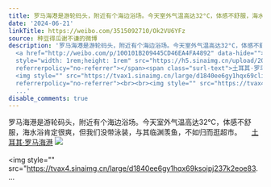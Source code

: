 ```yaml
---
title: 罗马海港是游轮码头，附近有个海边浴场。今天室外气温高达32°C，体感不舒服，海水浴肯定很爽，但我们没带泳装，与其临渊羡鱼，不如归而逛超市。 土耳其·罗马海...
date: '2024-06-21'
linkTitle: https://weibo.com/3515092710/Ok2VU6YFz
source: 种豆得瓜谢不谦的微博
description: '罗马海港是游轮码头，附近有个海边浴场。今天室外气温高达32°C，体感不舒服，海水浴肯定很爽，但我们没带泳装，与其临渊羡鱼，不如归而逛超市。
  <a href="http://weibo.com/p/100101B209445CD46EA4FA4892" data-hide=""><span class="url-icon"><img
  style="width: 1rem;height: 1rem" src="https://h5.sinaimg.cn/upload/2015/09/25/3/timeline_card_small_location_default.png"
  referrerpolicy="no-referrer"></span><span class="surl-text">土耳其·罗马海港</span></a>
  <img style="" src="https://tvax1.sinaimg.cn/large/d1840ee6gy1hqx69cli4dj237k2eou0z.jpg"
  referrerpolicy="no-referrer"><br><br><img style="" src="https://tvax4.sinaimg.cn/large/d1840ee6gy1hqx69ksoipj237k2eoe83.
  ...'
disable_comments: true
---
```

罗马海港是游轮码头，附近有个海边浴场。今天室外气温高达32°C，体感不舒服，海水浴肯定很爽，但我们没带泳装，与其临渊羡鱼，不如归而逛超市。 <a href="http://weibo.com/p/100101B209445CD46EA4FA4892" data-hide=""><span class="url-icon"><img style="width: 1rem;height: 1rem" src="https://h5.sinaimg.cn/upload/2015/09/25/3/timeline_card_small_location_default.png" referrerpolicy="no-referrer"></span><span class="surl-text">土耳其·罗马海港</span></a> <img style="" src="https://tvax1.sinaimg.cn/large/d1840ee6gy1hqx69cli4dj237k2eou0z.jpg" referrerpolicy="no-referrer"><br><br><img style="" src="https://tvax4.sinaimg.cn/large/d1840ee6gy1hqx69ksoipj237k2eoe83. ...